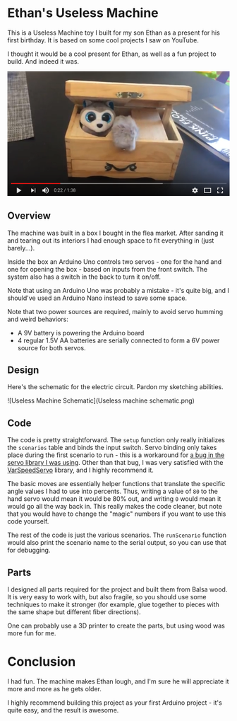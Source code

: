 # Ethan's Useless Machine
This is a Useless Machine toy I built for my son Ethan as a present for his first birthday. It is based on some cool projects I saw on YouTube. 

I thought it would be a cool present for Ethan, as well as a fun project to build. And indeed it was.

[![Ethan's Useless Machine](YoutubeVideo.png)](https://youtu.be/2Y937kqA5IE)

## Overview
The machine was built in a box I bought in the flea market. After sanding it and tearing out its interiors I had enough space to fit everything in (just barely...).

Inside the box an Arduino Uno controls two servos - one for the hand and one for opening the box - based on inputs from the front switch. The system also has a switch in the back to turn it on/off.

Note that using an Arduino Uno was probably a mistake - it's quite big, and I should've used an Arduino Nano instead to save some space.

Note that two power sources are required, mainly to avoid servo humming and weird behaviors:

* A 9V battery is powering the Arduino board
* 4 regular 1.5V AA batteries are serially connected to form a 6V power source for both servos.

## Design
Here's the schematic for the electric circuit. Pardon my sketching abilities.

![Useless Machine Schematic](Useless machine schematic.png)

## Code
The code is pretty straightforward. The `setup` function only really initializes the `scenarios` table and binds the input switch. Servo binding only takes place during the first scenario to run - this is a workaround for [a bug in the servo library I was using](https://github.com/netlabtoolkit/VarSpeedServo/issues/14). Other than that bug, I was very satisfied with the [VarSpeedServo](https://github.com/netlabtoolkit/VarSpeedServo) library, and I highly recommend it. 

The basic moves are essentially helper functions that translate the specific angle values I had to use into percents. Thus, writing a value of `80` to the hand servo would mean it would be 80% out, and writing `0` would mean it would go all the way back in. This really makes the code cleaner, but note that you would have to change the "magic" numbers if you want to use this code yourself.

The rest of the code is just the various scenarios. The `runScenario` function would also print the scenario name to the serial output, so you can use that for debugging.

## Parts
I designed all parts required for the project and built them from Balsa wood. It is very easy to work with, but also fragile, so you should use some techniques to make it stronger (for example, glue together to pieces with the same shape but different fiber directions).

One can probably use a 3D printer to create the parts, but using wood was more fun for me.

# Conclusion
I had fun. The machine makes Ethan lough, and I'm sure he will appreciate it more and more as he gets older.

I highly recommend building this project as your first Arduino project - it's quite easy, and the result is awesome.